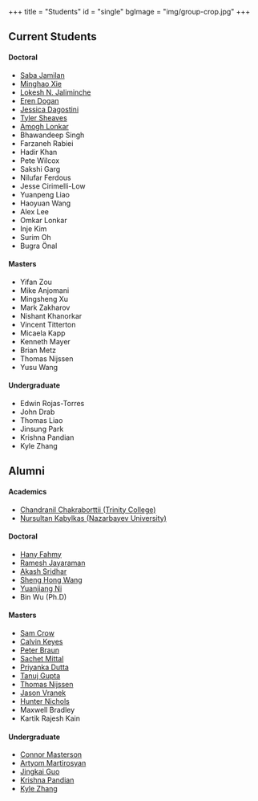 +++
title = "Students"
id = "single"
bgImage = "img/group-crop.jpg"
+++

Current Students
------------------
#### Doctoral
* [Saba Jamilan](https://users.soe.ucsc.edu/~sjamilan/)
* [Minghao Xie](https://users.soe.ucsc.edu/~mhxie/)
* [Lokesh N. Jaliminche](https://users.soe.ucsc.edu/~lokeshjaliminche/)
* [Eren Dogan](https://erendn.github.io/)
* [Jessica Dagostini](https://jessdagostini.github.io/)
* [Tyler Sheaves](https://tylersheaves.com/)
* [Amogh Lonkar](https://users.soe.ucsc.edu/~alonkar/)
* Bhawandeep Singh
* Farzaneh Rabiei
* Hadir Khan
* Pete Wilcox
* Sakshi Garg
* Nilufar Ferdous
* Jesse Cirimelli-Low
* Yuanpeng Liao
* Haoyuan Wang
* Alex Lee
* Omkar Lonkar
* Inje Kim
* Surim Oh
* Bugra Önal

#### Masters
* Yifan Zou
* Mike Anjomani
* Mingsheng Xu
* Mark Zakharov
* Nishant Khanorkar
* Vincent Titterton
* Micaela Kapp
* Kenneth Mayer
* Brian Metz
* Thomas Nijssen
* Yusu Wang

#### Undergraduate
* Edwin Rojas-Torres
* John Drab
* Thomas Liao
* Jinsung Park
* Krishna Pandian
* Kyle Zhang


Alumni
----------

<!-- DR: I put LinkedIn links for alumni because they're more likely to be updated. Unless they're academics... -->

#### Academics
* [Chandranil Chakraborttii (Trinity College)](https://internet3.trincoll.edu/facProfiles/Default.aspx?fid=1480870)
* [Nursultan Kabylkas (Nazarbayev University)](https://research.nu.edu.kz/en/persons/nursultan-kabylkas)

#### Doctoral
* [Hany Fahmy](https://www.linkedin.com/in/hany-fahmy-370b2836/)
* [Ramesh Jayaraman](https://www.linkedin.com/in/rkjayara/)
* [Akash Sridhar](https://www.linkedin.com/in/akashsridhar/)
* [Sheng Hong Wang](https://www.linkedin.com/in/sheng-hong-wang-02b2a0137/)
* [Yuanjiang Ni](https://www.linkedin.com/in/yuanjiang-ni-3928aa142/)
* Bin Wu (Ph.D)

#### Masters
* [Sam Crow](https://www.linkedin.com/in/samuel-crow-615a65167/)
* [Calvin Keyes](https://www.linkedin.com/in/calvin-keyes/)
* [Peter Braun](https://www.linkedin.com/in/petervbraun/)
* [Sachet Mittal](https://www.linkedin.com/in/sachet-mittal/)
* [Priyanka Dutta](https://www.linkedin.com/in/priyankadutta09/)
* [Tanuj Gupta](https://www.linkedin.com/in/tanuj-gupta-57b869168/)
* [Thomas Nijssen](https://www.linkedin.com/in/thomas-nijssen/)
* [Jason Vranek](https://www.linkedin.com/in/jason-vranek/)
* [Hunter Nichols](https://hznichol.wordpress.com/)
* Maxwell Bradley
* Kartik Rajesh Kain

#### Undergraduate
* [Connor Masterson](https://www.linkedin.com/in/c-masterson/)
* [Artyom Martirosyan](https://www.linkedin.com/in/artyom-martirosyan-88b934201/)
* [Jingkai Guo](https://www.linkedin.com/in/jingkai-guo-bb43767a/)
* [Krishna Pandian](https://www.linkedin.com/in/krishna-kumar-pandian/)
* [Kyle Zhang](https://www.linkedin.com/in/kyle-zhang-3a6551194/)
